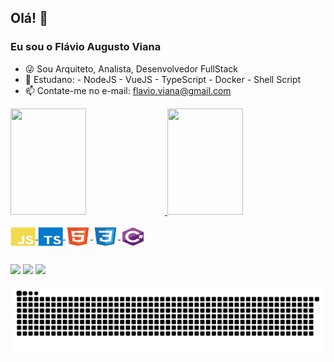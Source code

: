 ## Olá! 👋
### Eu sou o Flávio Augusto Viana

<!--
**FlavioViana-Dev/FlavioViana-Dev** is a ✨ _special_ ✨ repository because its `README.md` (this file) appears on your GitHub profile.
windows + . - aparece os emotions
-->
- 😜 Sou Arquiteto, Analista, Desenvolvedor FullStack
- 🌱 Estudano:
        - NodeJS
        - VueJS
        - TypeScript
        - Docker
        - Shell Script
- 📫 Contate-me no e-mail: flavio.viana@gmail.com

 <div>
  <a href="https://github.com/flavioviana-dev">
  <img height="170em" width="49%" src="https://github-readme-stats.vercel.app/api?username=flavioviana-dev&show_icons=true&theme=dark&include_all_commits=true&count_private=true"/>
  <img height="170em" width="49%" src="https://github-readme-stats.vercel.app/api/top-langs/?username=flavioviana-dev&layout=compact&langs_count=7&theme=dark"/>
</div>
<div style="display: inline_block"><br>
  <img align="center" alt="Js" height="30" width="40" src="https://raw.githubusercontent.com/devicons/devicon/master/icons/javascript/javascript-plain.svg">
  <img align="center" alt="Ts" height="30" width="40" src="https://raw.githubusercontent.com/devicons/devicon/master/icons/typescript/typescript-plain.svg">
  <img align="center" alt="HTML" height="30" width="40" src="https://raw.githubusercontent.com/devicons/devicon/master/icons/html5/html5-original.svg">
  <img align="center" alt="CSS" height="30" width="40" src="https://raw.githubusercontent.com/devicons/devicon/master/icons/css3/css3-original.svg">
  <img align="center" alt="Csharp" height="30" width="40" src="https://raw.githubusercontent.com/devicons/devicon/master/icons/csharp/csharp-original.svg">
</div>
  
  ##
 
<div> 


  <a href="https://instagram.com/flavioaviana" target="_blank"><img src="https://img.shields.io/badge/-Instagram-%23E4405F?style=for-the-badge&logo=instagram&logoColor=white" target="_blank"></a>
  <a href = "mailto:flavio.viana@gmail.com"><img src="https://img.shields.io/badge/-Gmail-%23333?style=for-the-badge&logo=gmail&logoColor=white" target="_blank"></a>
  <a href="https://www.linkedin.com/in/fl%C3%A1vio-viana-40651599" target="_blank"><img src="https://img.shields.io/badge/-LinkedIn-%230077B5?style=for-the-badge&logo=linkedin&logoColor=white" target="_blank"></a> 


        
        
  ![Snake animation](https://github.com/flavioviana-dev/flavioviana-dev/blob/output/github-contribution-grid-snake.svg)
 
</div>

